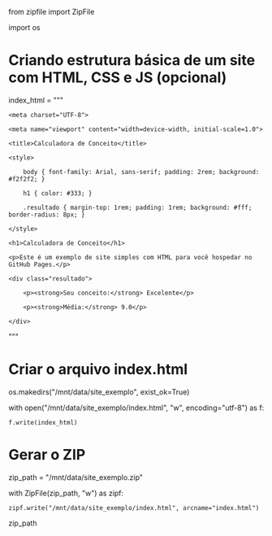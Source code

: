 from zipfile import ZipFile

import os



# Criando estrutura básica de um site com HTML, CSS e JS (opcional)

index_html = """

<!DOCTYPE html>

<html lang="pt-BR">

<head>

    <meta charset="UTF-8">

    <meta name="viewport" content="width=device-width, initial-scale=1.0">

    <title>Calculadora de Conceito</title>

    <style>

        body { font-family: Arial, sans-serif; padding: 2rem; background: #f2f2f2; }

        h1 { color: #333; }

        .resultado { margin-top: 1rem; padding: 1rem; background: #fff; border-radius: 8px; }

    </style>

</head>

<body>

    <h1>Calculadora de Conceito</h1>

    <p>Este é um exemplo de site simples com HTML para você hospedar no GitHub Pages.</p>

    <div class="resultado">

        <p><strong>Seu conceito:</strong> Excelente</p>

        <p><strong>Média:</strong> 9.0</p>

    </div>

</body>

</html>

"""



# Criar o arquivo index.html

os.makedirs("/mnt/data/site_exemplo", exist_ok=True)

with open("/mnt/data/site_exemplo/index.html", "w", encoding="utf-8") as f:

    f.write(index_html)



# Gerar o ZIP

zip_path = "/mnt/data/site_exemplo.zip"

with ZipFile(zip_path, "w") as zipf:

    zipf.write("/mnt/data/site_exemplo/index.html", arcname="index.html")



zip_path
